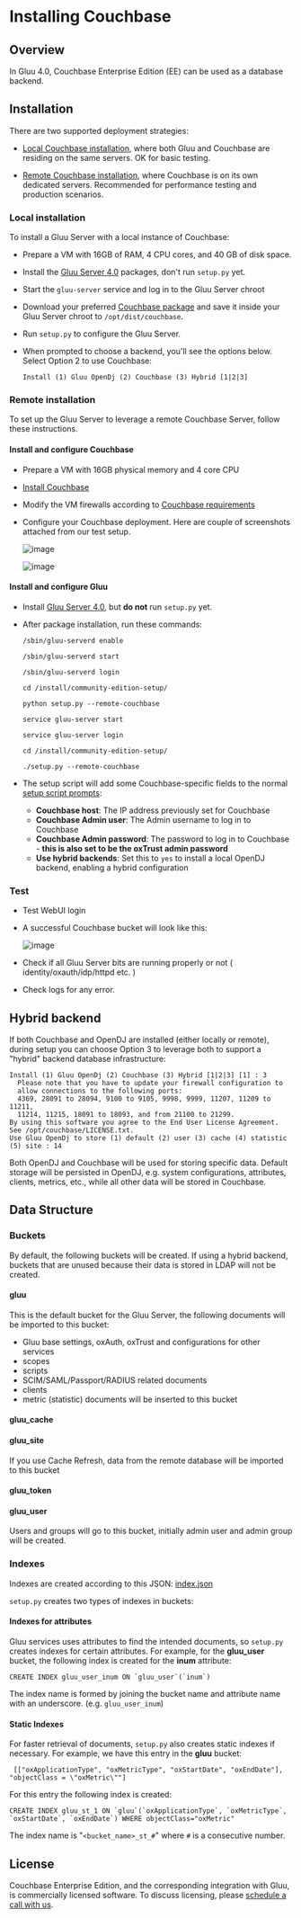 # Installing Couchbase
## Overview

In Gluu 4.0, Couchbase Enterprise Edition (EE) can be used as a database backend. 

## Installation

There are two supported deployment strategies: 

- [Local Couchbase installation](#local-installation), where both Gluu and Couchbase are residing on the same servers. OK for basic testing. 

- [Remote Couchbase installation](#remote-installation), where Couchbase is on its own dedicated servers. Recommended for performance testing and production scenarios. 

### Local installation

To install a Gluu Server with a local instance of Couchbase: 

 - Prepare a VM with 16GB of RAM, 4 CPU cores, and 40 GB of disk space. 
 - Install the [Gluu Server 4.0](https://gluu.org/docs/ce/4.0/installation-guide/install/) packages, don't run `setup.py` yet. 
 - Start the `gluu-server` service and log in to the Gluu Server chroot
 - Download your preferred [Couchbase package](https://www.couchbase.com/downloads) and save it inside your Gluu Server chroot to `/opt/dist/couchbase`.
 - Run `setup.py` to configure the Gluu Server.
 - When prompted to choose a backend, you'll see the options below. Select Option 2 to use Couchbase:
 
    ```
    Install (1) Gluu OpenDj (2) Couchbase (3) Hybrid [1|2|3]
    ```

### Remote installation

To set up the Gluu Server to leverage a remote Couchbase Server, follow these instructions. 

#### Install and configure Couchbase

- Prepare a VM with 16GB physical memory and 4 core CPU 
- [Install Couchbase](https://docs.couchbase.com/server/current/install/get-started.html)
- Modify the VM firewalls according to [Couchbase requirements](https://docs.couchbase.com/server/current/install/install-ports.html)
- Configure your Couchbase deployment. Here are couple of screenshots attached from our test setup. 

    ![image](./img/CB_remote_one.PNG)

    ![image](./img/CB_remote_two.PNG)

#### Install and configure Gluu

- Install [Gluu Server 4.0](https://gluu.org/docs/ce/4.0/installation-guide/install/), but **do not** run `setup.py` yet. 
- After package installation, run these commands: 
   
    ```tab="Ubuntu 18, RHEL 7, Debian 9, or CentOS 7"
    /sbin/gluu-serverd enable

    /sbin/gluu-serverd start
   
    /sbin/gluu-serverd login
   
    cd /install/community-edition-setup/
   
    python setup.py --remote-couchbase
    ```
    
    ```tab="Ubuntu 16"
    service gluu-server start
    
    service gluu-server login
    
    cd /install/community-edition-setup/
    
    ./setup.py --remote-couchbase
    ```
    
- The setup script will add some Couchbase-specific fields to the normal [setup script prompts](https://gluu.org/docs/ce/4.0/installation-guide/setup_py/#setup-prompt):

    - **Couchbase host**: The IP address previously set for Couchbase 
    - **Couchbase Admin user**: The Admin username to log in to Couchbase
    - **Couchbase Admin password**: The password to log in to Couchbase - **this is also set to be the oxTrust admin password**
    - **Use hybrid backends**: Set this to `yes` to install a local OpenDJ backend, enabling a hybrid configuration
    
### Test

- Test WebUI login
- A successful Couchbase bucket will look like this: 
 
    ![image](./img/CB_remote_successful_bucket.PNG)
 
- Check if all Gluu Server bits are running properly or not ( identity/oxauth/idp/httpd etc. ) 
- Check logs for any error. 

## Hybrid backend

If both Couchbase and OpenDJ are installed (either locally or remote), during setup you can choose Option 3 to leverage both to support a "hybrid" backend database infrastructure:

```
Install (1) Gluu OpenDj (2) Couchbase (3) Hybrid [1|2|3] [1] : 3
  Please note that you have to update your firewall configuration to
  allow connections to the following ports:
  4369, 28091 to 28094, 9100 to 9105, 9998, 9999, 11207, 11209 to 11211,
  11214, 11215, 18091 to 18093, and from 21100 to 21299.
By using this software you agree to the End User License Agreement.
See /opt/couchbase/LICENSE.txt.
Use Gluu OpenDj to store (1) default (2) user (3) cache (4) statistic (5) site : 14
```

Both OpenDJ and Couchbase will be used for storing specific data. Default storage will be persisted in OpenDJ, e.g. system configurations, attributes, clients, metrics, etc., while all other data will be stored in Couchbase.

## Data Structure

### Buckets

By default, the following buckets will be created. If using a hybrid backend, buckets that are unused because their data is stored in LDAP will not be created.

#### gluu
This is the default bucket for the Gluu Server, the following documents will be imported to this bucket:
  - Gluu base settings, oxAuth, oxTrust and configurations for other services
  - scopes
  - scripts
  - SCIM/SAML/Passport/RADIUS related documents
  - clients
  - metric (statistic) documents will be inserted to this bucket 

#### gluu_cache

#### gluu_site
If you use Cache Refresh, data from the remote database will be imported to this bucket

#### gluu_token

#### gluu_user
Users and groups will go to this bucket, initially admin user and admin group will be created.

### Indexes

Indexes are created according to this JSON: [index.json](https://github.com/GluuFederation/community-edition-setup/blob/master/static/couchbase/index.json)

`setup.py` creates two types of indexes in buckets:

#### Indexes for attributes

Gluu services uses attributes to find the intended documents, so `setup.py` creates indexes for certain attributes. For example, for the **gluu_user** bucket, the following index is created for the **inum** attribute:

```
CREATE INDEX gluu_user_inum ON `gluu_user`(`inum`)
```

The index name is formed by joining the bucket name and attribute name with an underscore. (e.g. `gluu_user_inum`)

#### Static Indexes
For faster retrieval of documents, `setup.py` also creates static indexes if necessary. For example, we have this entry in the **gluu** bucket:

```
 [["oxApplicationType", "oxMetricType", "oxStartDate", "oxEndDate"], "objectClass = \"oxMetric\""]
```

For this entry the following index is created:

```
CREATE INDEX gluu_st_1 ON `gluu`(`oxApplicationType`, `oxMetricType`, `oxStartDate`, `oxEndDate`) WHERE objectClass="oxMetric"
```

The index name is "`<bucket_name>_st_#`" where `#` is a consecutive number.

## License

Couchbase Enterprise Edition, and the corresponding integration with Gluu, is commercially licensed software. To discuss licensing, please [schedule a call with us](https://gluu.org/booking). 
